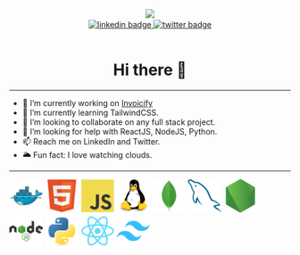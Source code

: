 <div id="header" align="center">
  <img src="https://media.giphy.com/media/1iNaqIJqEjxhOwUabo/giphy.gif" width="300" />
  <div id="badges">
    <a href="https://www.linkedin.com/in/darish-khan-7113b2170">
      <img src="https://img.shields.io/badge/LinkedIn-blue?logo=linkedin&logoColor=white&style=for-the-badge" alt="linkedin badge" />
    </a>
    <a href="https://twitter.com/darish155">
      <img src="https://img.shields.io/badge/Twitter-blue?logo=twitter&logoColor=white&style=for-the-badge" alt="twitter badge" />
    </a>
  </div>
  <img src="https://komarev.com/ghpvc/?username=darishkhan&style=flat-square&color=yellow" alt=""/>
  <h1>
     Hi there 👋
  </h1>
</div>

---

- 🔭 I’m currently working on <a href="https://github.com/Aditya10T/BillingApp">Invoicify</a>
- 🌱 I’m currently learning TailwindCSS.
- 👯 I’m looking to collaborate on any full stack project.
- 🤔 I’m looking for help with ReactJS, NodeJS, Python.
- 📫 Reach me on LinkedIn and Twitter.
- 🌥️ Fun fact: I love watching clouds.

---

<div id="tools" align="center>
  <img src="https://github.com/devicons/devicon/blob/master/icons/cplusplus/cplusplus-original.svg" width="60"/>
  <img src="https://raw.githubusercontent.com/devicons/devicon/55609aa5bd817ff167afce0d965585c92040787a/icons/docker/docker-original.svg" width="60"/>
  <img src="https://raw.githubusercontent.com/devicons/devicon/55609aa5bd817ff167afce0d965585c92040787a/icons/html5/html5-original.svg" width="60"/>
  <img src="https://raw.githubusercontent.com/devicons/devicon/55609aa5bd817ff167afce0d965585c92040787a/icons/javascript/javascript-original.svg" width="60"/>
  <img src="https://raw.githubusercontent.com/devicons/devicon/55609aa5bd817ff167afce0d965585c92040787a/icons/linux/linux-original.svg" width="60"/>
  <img src="https://raw.githubusercontent.com/devicons/devicon/55609aa5bd817ff167afce0d965585c92040787a/icons/mongodb/mongodb-original.svg" width="60"/>
  <img src="https://raw.githubusercontent.com/devicons/devicon/55609aa5bd817ff167afce0d965585c92040787a/icons/mysql/mysql-original.svg" width="60"/>
  <img src="https://raw.githubusercontent.com/devicons/devicon/55609aa5bd817ff167afce0d965585c92040787a/icons/nodejs/nodejs-original.svg" width="60"/>
  <img src="https://raw.githubusercontent.com/devicons/devicon/55609aa5bd817ff167afce0d965585c92040787a/icons/nodejs/nodejs-original-wordmark.svg" width="60"/>
  <img src="https://raw.githubusercontent.com/devicons/devicon/55609aa5bd817ff167afce0d965585c92040787a/icons/python/python-original.svg" width="60"/>
  <img src="https://raw.githubusercontent.com/devicons/devicon/55609aa5bd817ff167afce0d965585c92040787a/icons/react/react-original.svg" width="60"/>
  <img src="https://raw.githubusercontent.com/devicons/devicon/55609aa5bd817ff167afce0d965585c92040787a/icons/tailwindcss/tailwindcss-plain.svg" width="60"/>
</div>

  


